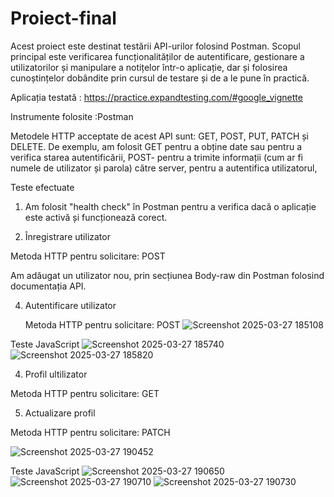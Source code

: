 # Proiect-final
Acest proiect este destinat testării API-urilor folosind Postman. Scopul principal este verificarea funcționalităților de autentificare, gestionare a utilizatorilor și manipulare a notițelor într-o aplicație, dar și folosirea cunoștințelor dobândite prin cursul de testare și de a le pune în practică. 

Aplicația testată : https://practice.expandtesting.com/#google_vignette

Instrumente folosite :Postman

Metodele HTTP acceptate de acest API sunt: GET, POST, PUT, PATCH și DELETE. De exemplu, am folosit GET pentru  a obține date sau pentru a verifica starea autentificării, POST- pentru  a trimite informații  (cum ar fi numele de utilizator și parola) către server, pentru a autentifica utilizatorul, 



Teste efectuate

1. Am folosit "health check" în Postman pentru a verifica dacă o aplicație este activă și funcționează corect.



2.  Înregistrare utilizator

   
   Metoda HTTP pentru solicitare: POST

   
Am adăugat un utilizator nou, prin secțiunea Body-raw din Postman folosind documentația API.



4. Autentificare utilizator
   
   Metoda HTTP pentru solicitare: POST
![Screenshot 2025-03-27 185108](https://github.com/user-attachments/assets/3533fc98-f393-4f1a-a2f1-d0a9ce381850)

Teste JavaScript
![Screenshot 2025-03-27 185740](https://github.com/user-attachments/assets/aa75148e-e3e8-4ab5-b0c4-64192b127d76)
![Screenshot 2025-03-27 185820](https://github.com/user-attachments/assets/f67c24b7-739c-4e93-a3c9-7485a2daffce)


4. Profil ultilizator

   
  Metoda HTTP pentru solicitare: GET


  5. Actualizare profil
  
      
Metoda HTTP pentru solicitare: PATCH

   ![Screenshot 2025-03-27 190452](https://github.com/user-attachments/assets/8002ea65-0f1c-4a48-9e41-938a6b54bb6b)


Teste JavaScript
![Screenshot 2025-03-27 190650](https://github.com/user-attachments/assets/5c454d4f-03e4-4746-8469-103ae47ad828)
![Screenshot 2025-03-27 190710](https://github.com/user-attachments/assets/0d2b5280-19ac-4285-b35e-d5c925e63532)
![Screenshot 2025-03-27 190730](https://github.com/user-attachments/assets/4aba954d-e102-4fa4-9c44-4390065a5f1c)





























   

